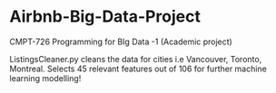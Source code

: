 # Airbnb-Big-Data-Project
CMPT-726 Programming for BIg Data -1 (Academic project)

ListingsCleaner.py cleans the data for cities i.e Vancouver, Toronto, Montreal. Selects 45 relevant features out of 106 for further machine learning modelling!
